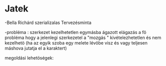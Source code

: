 # Jatek
-Bella Richárd
szerializalas
Tervezésminta

-probléma : szerkezet kezelhetetlen egymásba ágazott elágazás a fö probléma hogy a jelenlegi szerkezetel a "mozgás " kivételezhetetlen és nem kezelhetö (ha az egyik szoba egy melete lévöbe visz és vagy teljesen máshova jutatja el a karaktert)

megoldási lehetöségek:
